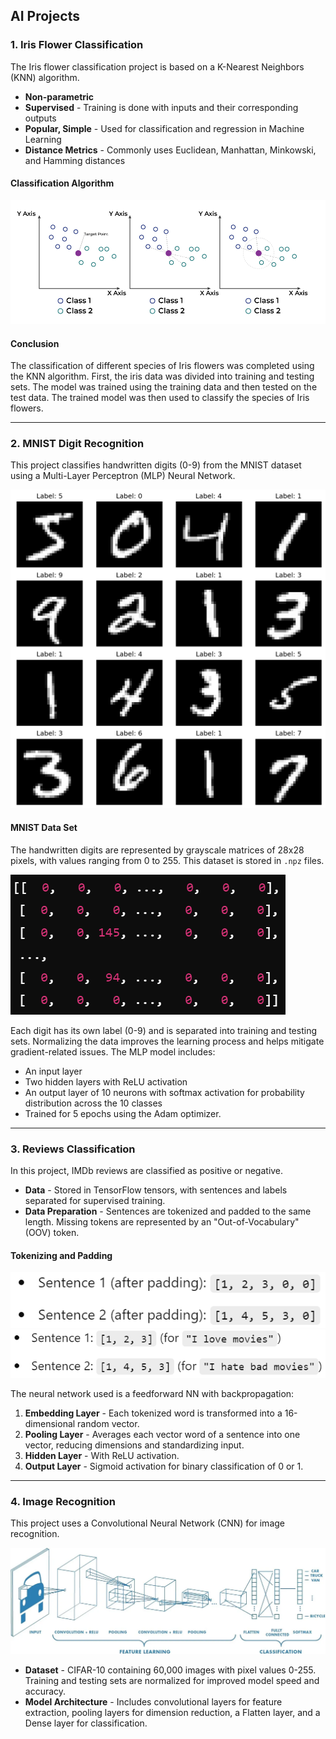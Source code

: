 ## AI Projects

### 1. Iris Flower Classification
The Iris flower classification project is based on a K-Nearest Neighbors (KNN) algorithm.

- **Non-parametric**
- **Supervised** - Training is done with inputs and their corresponding outputs
- **Popular, Simple** - Used for classification and regression in Machine Learning
- **Distance Metrics** - Commonly uses Euclidean, Manhattan, Minkowski, and Hamming distances

#### Classification Algorithm
![KNN](./pictures/KNN.png)

#### Conclusion
The classification of different species of Iris flowers was completed using the KNN algorithm. First, the iris data was divided into training and testing sets. The model was trained using the training data and then tested on the test data. The trained model was then used to classify the species of Iris flowers.

---

### 2. MNIST Digit Recognition
This project classifies handwritten digits (0-9) from the MNIST dataset using a Multi-Layer Perceptron (MLP) Neural Network.

![Numbers](./pictures/Numbers.png)

#### MNIST Data Set
The handwritten digits are represented by grayscale matrices of 28x28 pixels, with values ranging from 0 to 255. This dataset is stored in `.npz` files.

![Matrix](./pictures/Matrix.png)

Each digit has its own label (0-9) and is separated into training and testing sets. Normalizing the data improves the learning process and helps mitigate gradient-related issues. The MLP model includes:
- An input layer
- Two hidden layers with ReLU activation
- An output layer of 10 neurons with softmax activation for probability distribution across the 10 classes
- Trained for 5 epochs using the Adam optimizer.

---

### 3. Reviews Classification
In this project, IMDb reviews are classified as positive or negative.

- **Data** - Stored in TensorFlow tensors, with sentences and labels separated for supervised training.
- **Data Preparation** - Sentences are tokenized and padded to the same length. Missing tokens are represented by an "Out-of-Vocabulary" (OOV) token.

#### Tokenizing and Padding
![Tokenizing](./pictures/Token.png)
![Padding](./pictures/Pad.png)

The neural network used is a feedforward NN with backpropagation:
1. **Embedding Layer** - Each tokenized word is transformed into a 16-dimensional random vector.
2. **Pooling Layer** - Averages each vector word of a sentence into one vector, reducing dimensions and standardizing input.
3. **Hidden Layer** - With ReLU activation.
4. **Output Layer** - Sigmoid activation for binary classification of 0 or 1.

---

### 4. Image Recognition
This project uses a Convolutional Neural Network (CNN) for image recognition.

![CNN](./pictures/CNN.png)

- **Dataset** - CIFAR-10 containing 60,000 images with pixel values 0-255. Training and testing sets are normalized for improved model speed and accuracy.
- **Model Architecture** - Includes convolutional layers for feature extraction, pooling layers for dimension reduction, a Flatten layer, and a Dense layer for classification.
